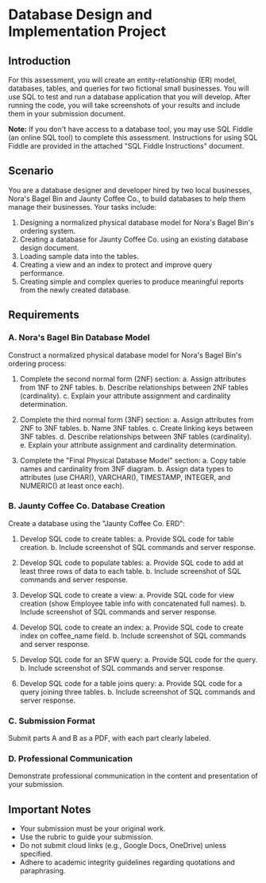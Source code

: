 # Database Design and Implementation Project

## Introduction

For this assessment, you will create an entity-relationship (ER) model, databases, tables, and queries for two fictional small businesses. You will use SQL to test and run a database application that you will develop. After running the code, you will take screenshots of your results and include them in your submission document.

**Note:** If you don't have access to a database tool, you may use SQL Fiddle (an online SQL tool) to complete this assessment. Instructions for using SQL Fiddle are provided in the attached "SQL Fiddle Instructions" document.

## Scenario

You are a database designer and developer hired by two local businesses, Nora's Bagel Bin and Jaunty Coffee Co., to build databases to help them manage their businesses. Your tasks include:

1. Designing a normalized physical database model for Nora's Bagel Bin's ordering system.
2. Creating a database for Jaunty Coffee Co. using an existing database design document.
3. Loading sample data into the tables.
4. Creating a view and an index to protect and improve query performance.
5. Creating simple and complex queries to produce meaningful reports from the newly created database.

## Requirements

### A. Nora's Bagel Bin Database Model

Construct a normalized physical database model for Nora's Bagel Bin's ordering process:

1. Complete the second normal form (2NF) section:
   a. Assign attributes from 1NF to 2NF tables.
   b. Describe relationships between 2NF tables (cardinality).
   c. Explain your attribute assignment and cardinality determination.

2. Complete the third normal form (3NF) section:
   a. Assign attributes from 2NF to 3NF tables.
   b. Name 3NF tables.
   c. Create linking keys between 3NF tables.
   d. Describe relationships between 3NF tables (cardinality).
   e. Explain your attribute assignment and cardinality determination.

3. Complete the "Final Physical Database Model" section:
   a. Copy table names and cardinality from 3NF diagram.
   b. Assign data types to attributes (use CHAR(), VARCHAR(), TIMESTAMP, INTEGER, and NUMERIC() at least once each).

### B. Jaunty Coffee Co. Database Creation

Create a database using the "Jaunty Coffee Co. ERD":

1. Develop SQL code to create tables:
   a. Provide SQL code for table creation.
   b. Include screenshot of SQL commands and server response.

2. Develop SQL code to populate tables:
   a. Provide SQL code to add at least three rows of data to each table.
   b. Include screenshot of SQL commands and server response.

3. Develop SQL code to create a view:
   a. Provide SQL code for view creation (show Employee table info with concatenated full names).
   b. Include screenshot of SQL commands and server response.

4. Develop SQL code to create an index:
   a. Provide SQL code to create index on coffee_name field.
   b. Include screenshot of SQL commands and server response.

5. Develop SQL code for an SFW query:
   a. Provide SQL code for the query.
   b. Include screenshot of SQL commands and server response.

6. Develop SQL code for a table joins query:
   a. Provide SQL code for a query joining three tables.
   b. Include screenshot of SQL commands and server response.

### C. Submission Format

Submit parts A and B as a PDF, with each part clearly labeled.

### D. Professional Communication

Demonstrate professional communication in the content and presentation of your submission.

## Important Notes

- Your submission must be your original work.
- Use the rubric to guide your submission.
- Do not submit cloud links (e.g., Google Docs, OneDrive) unless specified.
- Adhere to academic integrity guidelines regarding quotations and paraphrasing.
